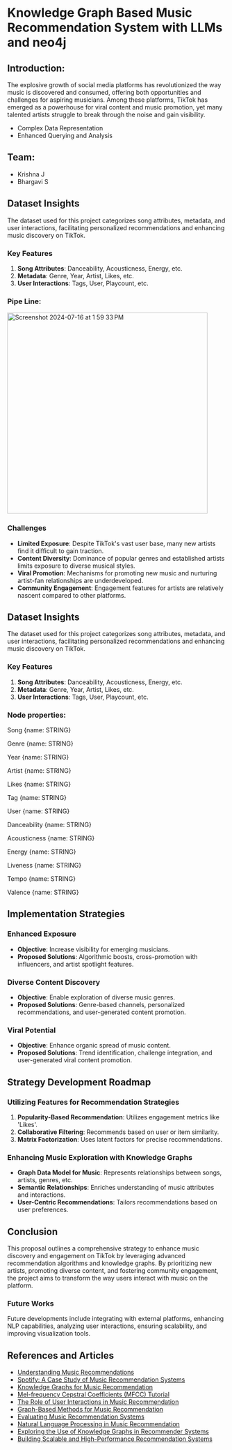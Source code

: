 # Knowledge Graph Based Music Recommendation System with LLMs and neo4j



## Introduction:
The explosive growth of social media platforms has revolutionized the way music is discovered and consumed, offering both opportunities and challenges for aspiring musicians. Among these platforms, TikTok has emerged as a powerhouse for viral content and music promotion, yet many talented artists struggle to break through the noise and gain visibility.

- Complex Data Representation
- Enhanced Querying and Analysis


## Team:

- Krishna J
- Bhargavi S

  
## Dataset Insights

The dataset used for this project categorizes song attributes, metadata, and user interactions, facilitating personalized recommendations and enhancing music discovery on TikTok.

### Key Features

1. **Song Attributes**: Danceability, Acousticness, Energy, etc.
2. **Metadata**: Genre, Year, Artist, Likes, etc.
3. **User Interactions**: Tags, User, Playcount, etc.


### Pipe Line:

<img width="461" alt="Screenshot 2024-07-16 at 1 59 33 PM" src="https://github.com/user-attachments/assets/8d18eb81-ecd6-436a-8cd9-bdd376c215c7">


### Challenges

- **Limited Exposure**: Despite TikTok's vast user base, many new artists find it difficult to gain traction.
- **Content Diversity**: Dominance of popular genres and established artists limits exposure to diverse musical styles.
- **Viral Promotion**: Mechanisms for promoting new music and nurturing artist-fan relationships are underdeveloped.
- **Community Engagement**: Engagement features for artists are relatively nascent compared to other platforms.

## Dataset Insights

The dataset used for this project categorizes song attributes, metadata, and user interactions, facilitating personalized recommendations and enhancing music discovery on TikTok.

### Key Features

1. **Song Attributes**: Danceability, Acousticness, Energy, etc.
2. **Metadata**: Genre, Year, Artist, Likes, etc.
3. **User Interactions**: Tags, User, Playcount, etc.


### Node properties:

Song {name: STRING}

Genre {name: STRING}

Year {name: STRING}

Artist {name: STRING}

Likes {name: STRING}

Tag {name: STRING}

User {name: STRING}

Danceability {name: STRING}

Acousticness {name: STRING}

Energy {name: STRING}

Liveness {name: STRING}

Tempo {name: STRING}

Valence {name: STRING}



## Implementation Strategies

### Enhanced Exposure

- **Objective**: Increase visibility for emerging musicians.
- **Proposed Solutions**: Algorithmic boosts, cross-promotion with influencers, and artist spotlight features.

### Diverse Content Discovery

- **Objective**: Enable exploration of diverse music genres.
- **Proposed Solutions**: Genre-based channels, personalized recommendations, and user-generated content promotion.

### Viral Potential

- **Objective**: Enhance organic spread of music content.
- **Proposed Solutions**: Trend identification, challenge integration, and user-generated viral content promotion.

## Strategy Development Roadmap

### Utilizing Features for Recommendation Strategies

1. **Popularity-Based Recommendation**: Utilizes engagement metrics like 'Likes'.
2. **Collaborative Filtering**: Recommends based on user or item similarity.
3. **Matrix Factorization**: Uses latent factors for precise recommendations.

### Enhancing Music Exploration with Knowledge Graphs

- **Graph Data Model for Music**: Represents relationships between songs, artists, genres, etc.
- **Semantic Relationships**: Enriches understanding of music attributes and interactions.
- **User-Centric Recommendations**: Tailors recommendations based on user preferences.



## Conclusion

This proposal outlines a comprehensive strategy to enhance music discovery and engagement on TikTok by leveraging advanced recommendation algorithms and knowledge graphs. By prioritizing new artists, promoting diverse content, and fostering community engagement, the project aims to transform the way users interact with music on the platform.

### Future Works

Future developments include integrating with external platforms, enhancing NLP capabilities, analyzing user interactions, ensuring scalability, and improving visualization tools.

## References and Articles

- [Understanding Music Recommendations](Link)
- [Spotify: A Case Study of Music Recommendation Systems](Link)
- [Knowledge Graphs for Music Recommendation](Link)
- [Mel-frequency Cepstral Coefficients (MFCC) Tutorial](Link)
- [The Role of User Interactions in Music Recommendation](Link)
- [Graph-Based Methods for Music Recommendation](Link)
- [Evaluating Music Recommendation Systems](Link)
- [Natural Language Processing in Music Recommendation](Link)
- [Exploring the Use of Knowledge Graphs in Recommender Systems](Link)
- [Building Scalable and High-Performance Recommendation Systems](Link)

